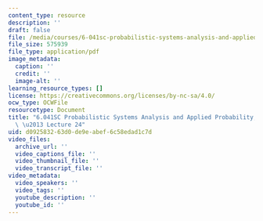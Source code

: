 ```yaml
---
content_type: resource
description: ''
draft: false
file: /media/courses/6-041sc-probabilistic-systems-analysis-and-applied-probability-fall-2013/d092583263d0de9eabef6c58edad1c7d_MIT6_041SCF13_lec24_300k.pdf
file_size: 575939
file_type: application/pdf
image_metadata:
  caption: ''
  credit: ''
  image-alt: ''
learning_resource_types: []
license: https://creativecommons.org/licenses/by-nc-sa/4.0/
ocw_type: OCWFile
resourcetype: Document
title: "6.041SC Probabilistic Systems Analysis and Applied Probability, Fall 2013Transcript\
  \ \u2013 Lecture 24"
uid: d0925832-63d0-de9e-abef-6c58edad1c7d
video_files:
  archive_url: ''
  video_captions_file: ''
  video_thumbnail_file: ''
  video_transcript_file: ''
video_metadata:
  video_speakers: ''
  video_tags: ''
  youtube_description: ''
  youtube_id: ''
---
```

